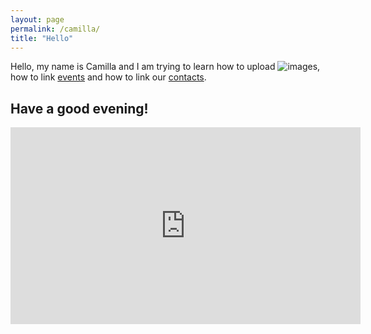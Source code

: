 ```yaml
---
layout: page
permalink: /camilla/
title: "Hello"
---
```


Hello, my name is Camilla and I am trying to learn how to upload ![images](Sloth), how to link [events](https://www.electricpicnic.ie/) and how to link our [contacts](/contact).

## Have a good evening!
<iframe width="560" height="315" src="https://www.youtube.com/embed/hY7m5jjJ9mM" frameborder="0" allow="accelerometer; autoplay; encrypted-media; gyroscope; picture-in-picture" allowfullscreen></iframe>
